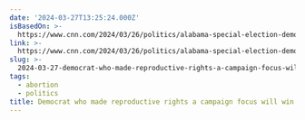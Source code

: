 ```yaml
---
date: '2024-03-27T13:25:24.000Z'
isBasedOn: >-
  https://www.cnn.com/2024/03/26/politics/alabama-special-election-democrat-reproductive-rights/index.html
link: >-
  https://www.cnn.com/2024/03/26/politics/alabama-special-election-democrat-reproductive-rights/index.html
slug: >-
  2024-03-27-democrat-who-made-reproductive-rights-a-campaign-focus-will-win-alabama-spe
tags:
  - abortion
  - politics
title: Democrat who made reproductive rights a campaign focus will win Alabama spe
---
```


